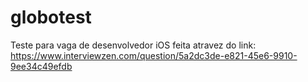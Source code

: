 # globotest
Teste para vaga de desenvolvedor iOS  feita atravez do link: https://www.interviewzen.com/question/5a2dc3de-e821-45e6-9910-9ee34c49efdb
